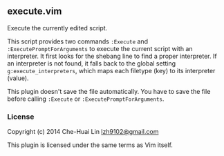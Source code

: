 execute.vim
-----------

Execute the currently edited script.

This script provides two commands `:Execute` and `:ExecutePromptForArguments`
to execute the current script with an interpreter. It first looks for the
shebang line to find a proper interpreter.  If an interpreter is not found, it
falls back to the global setting `g:execute_interpreters`, which maps each
filetype (key) to its interpreter (value).

This plugin doesn't save the file automatically. You have to save the file
before calling `:Execute` or `:ExecutePromptForArguments`.

### License

Copyright (c) 2014 Che-Huai Lin <lzh9102@gmail.com>

This plugin is licensed under the same terms as Vim itself.
